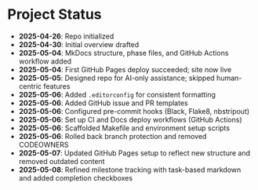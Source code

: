 # Project Status

- **2025-04-26**: Repo initialized
- **2025-04-30**: Initial overview drafted
- **2025-05-04**: MkDocs structure, phase files, and GitHub Actions workflow added
- **2025-05-04**: First GitHub Pages deploy succeeded; site now live
- **2025-05-05**: Designed repo for AI-only assistance; skipped human-centric features
- **2025-05-06**: Added `.editorconfig` for consistent formatting
- **2025-05-06**: Added GitHub issue and PR templates
- **2025-05-06**: Configured pre-commit hooks (Black, Flake8, nbstripout)
- **2025-05-06**: Set up CI and Docs deploy workflows (GitHub Actions)
- **2025-05-06**: Scaffolded Makefile and environment setup scripts
- **2025-05-06**: Rolled back branch protection and removed CODEOWNERS
- **2025-05-07**: Updated GitHub Pages setup to reflect new structure and removed outdated content
- **2025-05-08**: Refined milestone tracking with task-based markdown and added completion checkboxes
